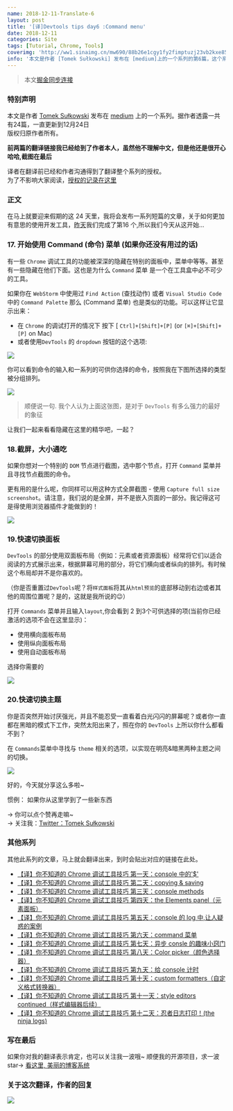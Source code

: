 ```yaml
---
name: 2018-12-11-Translate-6
layout: post
title: '[译]Devtools tips day6 :Command menu'
date: 2018-12-11
categories: Site
tags: [Tutorial, Chrome, Tools]
coverimg: 'http://ww1.sinaimg.cn/mw690/88b26e1cgy1fy2fimptuzj23vb2kxe85.jpg'
info: '本文是作者 [Tomek Sułkowski] 发布在 [medium]上的一个系列的第6篇，这个系列一共有24篇'
---
```


> 本文[掘金同步连接](https://juejin.im/post/5c0ee12551882545e24ef291)

### 特别声明

本文是作者 [Tomek Sułkowski](https://twitter.com/sulco) 发布在 [medium](https://medium.com/@tomsu) 上的一个系列。据作者透露一共有24篇，一直更新到12月24日<br>
版权归原作者所有。<br>

**前两篇的翻译链接我已经给到了作者本人，虽然他不理解中文，但是他还是很开心哈哈,截图在最后**<br>

译者在翻译前已经和作者沟通得到了翻译整个系列的授权。<br>
为了不影响大家阅读，[授权的记录在这里](https://juejin.im/post/5c09a80151882521c81168a2)<br>

### 正文

在马上就要迎来假期的这 24 天里，我将会发布一系列短篇的文章，关于如何更加有意思的使用开发工具，[昨天](https://juejin.im/post/5c0edc31f265da611c26d08a)我们完成了第16 个,所以我们今天从这开始...

### 17. 开始使用 Command (命令) 菜单 (如果你还没有用过的话)

有一些 `Chrome` 调试工具的功能被深深的隐藏在特别的面板中，菜单中等等。甚至有一些隐藏在他们下面。这也是为什么 `Command` 菜单 是一个在工具盒中必不可少的工具。

如果你在 `WebStorm` 中使用过 `Find Action` (查找动作) 或者 `Visual Studio Code` 中的 `Command Palette` 那么 (Command 菜单) 也是类似的功能。可以这样让它显示出来：

- 在 `Chrome` 的调试打开的情况下 按下 [ `Ctrl]+[Shift]+[P]` (or `[⌘]+[Shift]+[P]` on Mac)
- 或者使用`DevTools` 的 `dropdown` 按钮的这个选项:

![](https://user-gold-cdn.xitu.io/2018/12/11/1679a2adf8945253?w=778&h=368&f=png&s=42299)

你可以看到命令的输入和一系列的可供你选择的命令，按照我在下图所选择的类型被分组排列。

![](https://user-gold-cdn.xitu.io/2018/12/11/1679a2e13926d71b?w=800&h=286&f=png&s=74054)

> 顺便说一句. 我个人认为上面这张图，是对于 `DevTools` 有多么强力的最好的象征

让我们一起来看看隐藏在这里的精华吧，一起？


### 18.截屏，大小通吃
如果你想对一个特别的 `DOM` 节点进行截图，选中那个节点，打开 `Command` 菜单并且寻找节点截图的命令。

更有用的是什么呢，你同样可以用这种方式全屏截图 - 使用 `Capture full size screenshot`。请注意，我们说的是全屏，并不是嵌入页面的一部分。我记得这可是得使用浏览器插件才能做到的！

![](https://user-gold-cdn.xitu.io/2018/12/11/1679a37dbce34984?w=1066&h=642&f=gif&s=2192222)

### 19.快速切换面板
`DevTools` 的部分使用双面板布局（例如：元素或者资源面板）经常将它们以适合阅读的方式展示出来，根据屏幕可用的部分，将它们横向或者纵向的排列。有时候这个布局却并不是你喜欢的。

（你是否重置过`DevTools`呢？将`样式面板`将其从`html预览`的底部移动到右边或者其他的周围位置呢？是的，这就是我所说的😉）


打开 `Commands` 菜单并且输入`layout`,你会看到 2 到3个可供选择的项(当前你已经激活的选项不会在这里显示)：

- 使用横向面板布局
- 使用纵向面板布局
- 使用自动面板布局

选择你需要的

![](https://user-gold-cdn.xitu.io/2018/12/11/1679a4aa44c58106?w=1332&h=564&f=gif&s=1107682)

### 20.快速切换主题
你是否突然开始讨厌强光，并且不能忍受一直看着白光闪闪的屏幕呢？或者你一直都在黑暗的模式下工作，突然太阳出来了，照在你的 `DevTools` 上所以你什么都看不到？

在 `Commands`菜单中寻找与 `theme` 相关的选项，以实现在明亮&暗黑两种主题之间的切换。

![](https://user-gold-cdn.xitu.io/2018/12/11/1679a56481366d25?w=1332&h=566&f=gif&s=1404584)

好的，今天就分享这么多啦~

惯例： 如果你从这里学到了一些新东西

→ 你可以点个赞再走嘛~<br>
→ 关注我：[Twitter：Tomek Sułkowski](https://twitter.com/sulco)

### 其他系列

其他此系列的文章，马上就会翻译出来，到时会贴出对应的链接在此处。

- [【译】你不知道的 Chrome 调试工具技巧 第一天：console 中的'\$'](https://juejin.im/post/5c09a80151882521c81168a2)
- [【译】你不知道的 Chrome 调试工具技巧 第二天：copying & saving](https://juejin.im/post/5c0a0d5ff265da61117a1c75)
- [【译】你不知道的 Chrome 调试工具技巧 第三天：console methods](https://juejin.im/post/5c0a8ce6f265da6141716329)
- [【译】你不知道的 Chrome 调试工具技巧 第四天：the Elements panel（元素面板）](https://juejin.im/post/5c0d2d85f265da612061a62f)
- [【译】你不知道的 Chrome 调试工具技巧 第五天：console 的 log 中,让人疑惑的案例](https://juejin.im/post/5c0edc31f265da611c26d08a)
- [【译】你不知道的 Chrome 调试工具技巧 第六天：command 菜单](https://juejin.im/post/5c0ee12551882545e24ef291)
- [【译】你不知道的 Chrome 调试工具技巧 第七天：异步 consle 的趣味小窍门](https://juejin.im/post/5c0fdfc46fb9a049b13e0d82)
- [【译】你不知道的 Chrome 调试工具技巧 第八天：Color picker（颜色选择器）](https://juejin.im/post/5c10d9d1f265da6118019028)
- [【译】你不知道的 Chrome 调试工具技巧 第九天：给 console 计时](https://juejin.im/post/5c11809ef265da61141c76f1)
- [【译】你不知道的 Chrome 调试工具技巧 第十天：custom formatters（自定义格式转换器）](https://juejin.im/post/5c1365a9e51d452f8e6034cb)
- [【译】你不知道的 Chrome 调试工具技巧 第十一天：style editors continued（样式编辑器后续）](https://juejin.im/post/5c137ac3f265da617974b675)
- [【译】你不知道的 Chrome 调试工具技巧 第十二天：忍者日志打印！(the ninja logs)](https://juejin.im/post/5c16d943518825566d2365f3)

### 写在最后
如果你对我的翻译表示肯定，也可以关注我一波哦~
顺便我的开源项目，求一波 star→ [看这里, 美丽的博客系统](https://github.com/DendiSe7enGitHub/vue-blog-generater)


### 关于这次翻译，作者的回复

![](https://user-gold-cdn.xitu.io/2018/12/7/167893638e8c8caf?w=646&h=672&f=jpeg&s=89766)
